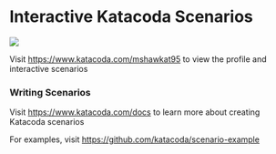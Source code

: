 # Interactive Katacoda Scenarios

[![](http://shields.katacoda.com/katacoda/mshawkat95/count.svg)](https://www.katacoda.com/mshawkat95 "Get your profile on Katacoda.com")

Visit https://www.katacoda.com/mshawkat95 to view the profile and interactive scenarios

### Writing Scenarios
Visit https://www.katacoda.com/docs to learn more about creating Katacoda scenarios

For examples, visit https://github.com/katacoda/scenario-example
